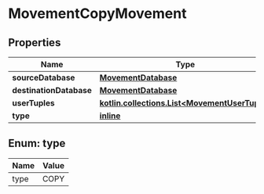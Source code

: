 
# MovementCopyMovement

## Properties
Name | Type | Description | Notes
------------ | ------------- | ------------- | -------------
**sourceDatabase** | [**MovementDatabase**](MovementDatabase.md) |  | 
**destinationDatabase** | [**MovementDatabase**](MovementDatabase.md) |  | 
**userTuples** | [**kotlin.collections.List&lt;MovementUserTuple&gt;**](MovementUserTuple.md) |  | 
**type** | [**inline**](#Type) |  | 


<a name="Type"></a>
## Enum: type
Name | Value
---- | -----
type | COPY



